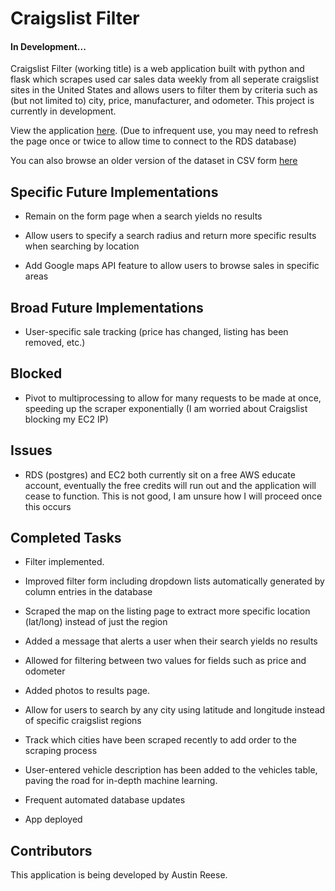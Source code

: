 # Craigslist Filter
#### In Development...

Craigslist Filter (working title) is a web application built with python and flask which scrapes used car sales data weekly from all seperate craigslist sites in the United States and allows users to filter them by criteria such as (but not limited to) city, price, manufacturer, and odometer. This project is currently in development.

View the application [here](https://craigslist-filter.herokuapp.com/). (Due to infrequent use, you may need to refresh the page once or twice to allow time to connect to the RDS database)

You can also browse an older version of the dataset in CSV form [here](https://www.kaggle.com/austinreese/craigslist-carstrucks-data)

## Specific Future Implementations

* Remain on the form page when a search yields no results

* Allow users to specify a search radius and return more specific results when searching by location

* Add Google maps API feature to allow users to browse sales in specific areas

## Broad Future Implementations

* User-specific sale tracking (price has changed, listing has been removed, etc.)

## Blocked

* Pivot to multiprocessing to allow for many requests to be made at once, speeding up the scraper exponentially (I am worried about Craigslist blocking my EC2 IP)

## Issues

* RDS (postgres) and EC2 both currently sit on a free AWS educate account, eventually the free credits will run out and the application will cease to function. This is not good, I am unsure how I will proceed once this occurs

## Completed Tasks

* Filter implemented.

* Improved filter form including dropdown lists automatically generated by column entries in the database

* Scraped the map on the listing page to extract more specific location (lat/long) instead of just the region

* Added a message that alerts a user when their search yields no results

* Allowed for filtering between two values for fields such as price and odometer

* Added photos to results page.

* Allow for users to search by any city using latitude and longitude instead of specific craigslist regions

* Track which cities have been scraped recently to add order to the scraping process

* User-entered vehicle description has been added to the vehicles table, paving the road for in-depth machine learning.

* Frequent automated database updates

* App deployed

## Contributors

This application is being developed by Austin Reese.
